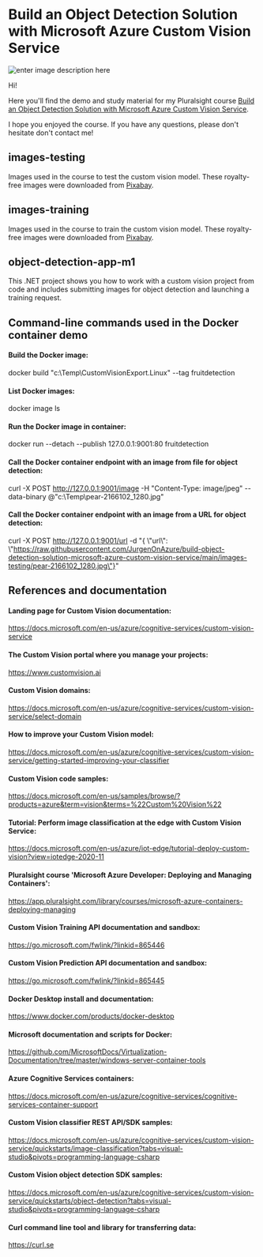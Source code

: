 # Build an Object Detection Solution with Microsoft Azure Custom Vision Service

![enter image description here](https://www.pluralsight.com/content/dam/pluralsight/newsroom/brand-assets/logos/pluralsight-logo-vrt-color-2.png)  

Hi!

Here you'll find the demo and study material for my Pluralsight course [Build an Object Detection Solution with Microsoft Azure Custom Vision Service](https://pluralsight.pxf.io/custom-vision-object-detection).

I hope you enjoyed the course. If you have any questions, please don't hesitate don't contact me!

## images-testing

Images used in the course to test the custom vision model. These royalty-free images were downloaded from [Pixabay](https://pixabay.com).

## images-training

Images used in the course to train the custom vision model. These royalty-free images were downloaded from [Pixabay](https://pixabay.com).

## object-detection-app-m1

This .NET project shows you how to work with a custom vision project from code and includes submitting images for object detection and launching a training request.

## Command-line commands used in the Docker container demo

#### Build the Docker image:

docker build "c:\Temp\CustomVisionExport.Linux" --tag fruitdetection

#### List Docker images:

docker image ls

#### Run the Docker image in container:

docker run --detach --publish 127.0.0.1:9001:80 fruitdetection

#### Call the Docker container endpoint with an image from file for object detection:

curl -X POST http://127.0.0.1:9001/image -H "Content-Type: image/jpeg" --data-binary @"c:\Temp\pear-2166102_1280.jpg"

#### Call the Docker container endpoint with an image from a URL for object detection:

curl -X POST http://127.0.0.1:9001/url -d "{ \\"url\\": \\"https://raw.githubusercontent.com/JurgenOnAzure/build-object-detection-solution-microsoft-azure-custom-vision-service/main/images-testing/pear-2166102_1280.jpg\"}"

## References and documentation

#### Landing page for Custom Vision documentation:

https://docs.microsoft.com/en-us/azure/cognitive-services/custom-vision-service

#### The Custom Vision portal where you manage your projects:

https://www.customvision.ai

#### Custom Vision domains:

https://docs.microsoft.com/en-us/azure/cognitive-services/custom-vision-service/select-domain

#### How to improve your Custom Vision model:

https://docs.microsoft.com/en-us/azure/cognitive-services/custom-vision-service/getting-started-improving-your-classifier

#### Custom Vision code samples:

https://docs.microsoft.com/en-us/samples/browse/?products=azure&term=vision&terms=%22Custom%20Vision%22

#### Tutorial: Perform image classification at the edge with Custom Vision Service:

https://docs.microsoft.com/en-us/azure/iot-edge/tutorial-deploy-custom-vision?view=iotedge-2020-11

#### Pluralsight course 'Microsoft Azure Developer: Deploying and Managing Containers':

https://app.pluralsight.com/library/courses/microsoft-azure-containers-deploying-managing

#### Custom Vision Training API documentation and sandbox:

https://go.microsoft.com/fwlink/?linkid=865446

#### Custom Vision Prediction API documentation and sandbox:

https://go.microsoft.com/fwlink/?linkid=865445

#### Docker Desktop install and documentation:

https://www.docker.com/products/docker-desktop

#### Microsoft documentation and scripts for Docker:

https://github.com/MicrosoftDocs/Virtualization-Documentation/tree/master/windows-server-container-tools

#### Azure Cognitive Services containers:

https://docs.microsoft.com/en-us/azure/cognitive-services/cognitive-services-container-support

#### Custom Vision classifier REST API/SDK samples:

https://docs.microsoft.com/en-us/azure/cognitive-services/custom-vision-service/quickstarts/image-classification?tabs=visual-studio&pivots=programming-language-csharp

#### Custom Vision object detection SDK samples:

https://docs.microsoft.com/en-us/azure/cognitive-services/custom-vision-service/quickstarts/object-detection?tabs=visual-studio&pivots=programming-language-csharp

#### Curl command line tool and library for transferring data:

https://curl.se
